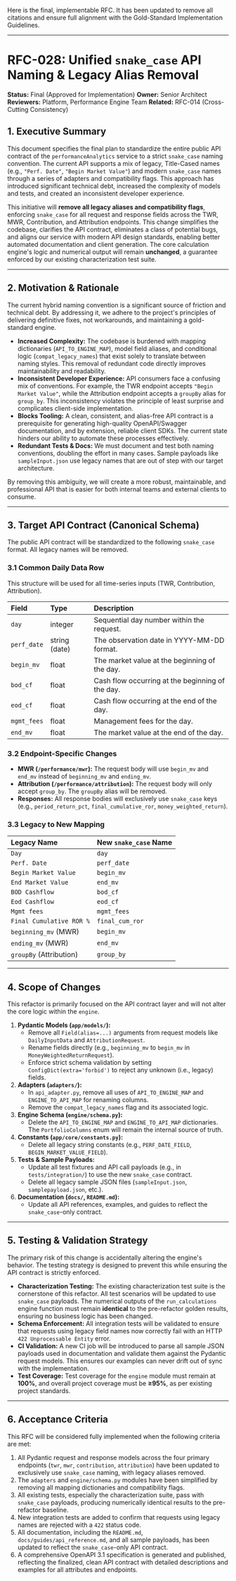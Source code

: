 Here is the final, implementable RFC. It has been updated to remove all citations and ensure full alignment with the Gold-Standard Implementation Guidelines.

***

# RFC-028: Unified `snake_case` API Naming & Legacy Alias Removal

**Status:** Final (Approved for Implementation)
**Owner:** Senior Architect
**Reviewers:** Platform, Performance Engine Team
**Related:** RFC-014 (Cross-Cutting Consistency)

## 1. Executive Summary

This document specifies the final plan to standardize the entire public API contract of the `performanceAnalytics` service to a strict `snake_case` naming convention. The current API supports a mix of legacy, Title-Cased names (e.g., `"Perf. Date"`, `"Begin Market Value"`) and modern `snake_case` names through a series of adapters and compatibility flags. This approach has introduced significant technical debt, increased the complexity of models and tests, and created an inconsistent developer experience.

This initiative will **remove all legacy aliases and compatibility flags**, enforcing `snake_case` for all request and response fields across the TWR, MWR, Contribution, and Attribution endpoints. This change simplifies the codebase, clarifies the API contract, eliminates a class of potential bugs, and aligns our service with modern API design standards, enabling better automated documentation and client generation. The core calculation engine's logic and numerical output will remain **unchanged**, a guarantee enforced by our existing characterization test suite.

---

## 2. Motivation & Rationale

The current hybrid naming convention is a significant source of friction and technical debt. By addressing it, we adhere to the project's principles of delivering definitive fixes, not workarounds, and maintaining a gold-standard engine.

* **Increased Complexity:** The codebase is burdened with mapping dictionaries (`API_TO_ENGINE_MAP`), model field aliases, and conditional logic (`compat_legacy_names`) that exist solely to translate between naming styles. This removal of redundant code directly improves maintainability and readability.
* **Inconsistent Developer Experience:** API consumers face a confusing mix of conventions. For example, the TWR endpoint accepts `"Begin Market Value"`, while the Attribution endpoint accepts a `groupBy` alias for `group_by`. This inconsistency violates the principle of least surprise and complicates client-side implementation.
* **Blocks Tooling:** A clean, consistent, and alias-free API contract is a prerequisite for generating high-quality OpenAPI/Swagger documentation, and by extension, reliable client SDKs. The current state hinders our ability to automate these processes effectively.
* **Redundant Tests & Docs:** We must document and test both naming conventions, doubling the effort in many cases. Sample payloads like `sampleInput.json` use legacy names that are out of step with our target architecture.

By removing this ambiguity, we will create a more robust, maintainable, and professional API that is easier for both internal teams and external clients to consume.

---

## 3. Target API Contract (Canonical Schema)

The public API contract will be standardized to the following `snake_case` format. All legacy names will be removed.

### 3.1 Common Daily Data Row

This structure will be used for all time-series inputs (TWR, Contribution, Attribution).

| Field | Type | Description |
| :--- | :--- | :--- |
| `day` | integer | Sequential day number within the request. |
| `perf_date` | string (date) | The observation date in YYYY-MM-DD format. |
| `begin_mv` | float | The market value at the beginning of the day. |
| `bod_cf` | float | Cash flow occurring at the beginning of the day. |
| `eod_cf` | float | Cash flow occurring at the end of the day. |
| `mgmt_fees` | float | Management fees for the day. |
| `end_mv` | float | The market value at the end of the day. |

### 3.2 Endpoint-Specific Changes

* **MWR (`/performance/mwr`):** The request body will use `begin_mv` and `end_mv` instead of `beginning_mv` and `ending_mv`.
* **Attribution (`/performance/attribution`):** The request body will only accept `group_by`. The `groupBy` alias will be removed.
* **Responses:** All response bodies will exclusively use `snake_case` keys (e.g., `period_return_pct`, `final_cumulative_ror`, `money_weighted_return`).

### 3.3 Legacy to New Mapping

| Legacy Name | New `snake_case` Name |
| :--- | :--- |
| `Day` | `day` |
| `Perf. Date` | `perf_date` |
| `Begin Market Value` | `begin_mv` |
| `End Market Value` | `end_mv` |
| `BOD Cashflow` | `bod_cf` |
| `Eod Cashflow` | `eod_cf` |
| `Mgmt fees` | `mgmt_fees` |
| `Final Cumulative ROR %` | `final_cum_ror` |
| `beginning_mv` (MWR) | `begin_mv` |
| `ending_mv` (MWR) | `end_mv` |
| `groupBy` (Attribution) | `group_by` |

---

## 4. Scope of Changes

This refactor is primarily focused on the API contract layer and will not alter the core logic within the `engine`.

1.  **Pydantic Models (`app/models/`):**
    * Remove all `Field(alias=...)` arguments from request models like `DailyInputData` and `AttributionRequest`.
    * Rename fields directly (e.g., `beginning_mv` to `begin_mv` in `MoneyWeightedReturnRequest`).
    * Enforce strict schema validation by setting `ConfigDict(extra='forbid')` to reject any unknown (i.e., legacy) fields.
2.  **Adapters (`adapters/`):**
    * In `api_adapter.py`, remove all uses of `API_TO_ENGINE_MAP` and `ENGINE_TO_API_MAP` for renaming columns.
    * Remove the `compat_legacy_names` flag and its associated logic.
3.  **Engine Schema (`engine/schema.py`):**
    * Delete the `API_TO_ENGINE_MAP` and `ENGINE_TO_API_MAP` dictionaries. The `PortfolioColumns` enum will remain the internal source of truth.
4.  **Constants (`app/core/constants.py`):**
    * Delete all legacy string constants (e.g., `PERF_DATE_FIELD`, `BEGIN_MARKET_VALUE_FIELD`).
5.  **Tests & Sample Payloads:**
    * Update all test fixtures and API call payloads (e.g., in `tests/integration/`) to use the new `snake_case` contract.
    * Delete all legacy sample JSON files (`sampleInput.json`, `samplepayload.json`, etc.).
6.  **Documentation (`docs/`, `README.md`):**
    * Update all API references, examples, and guides to reflect the `snake_case`-only contract.

---

## 5. Testing & Validation Strategy

The primary risk of this change is accidentally altering the engine's behavior. The testing strategy is designed to prevent this while ensuring the API contract is strictly enforced.

* **Characterization Testing:** The existing characterization test suite is the cornerstone of this refactor. All test scenarios will be updated to use `snake_case` payloads. The numerical outputs of the `run_calculations` engine function must remain **identical** to the pre-refactor golden results, ensuring no business logic has been changed.
* **Schema Enforcement:** All integration tests will be validated to ensure that requests using legacy field names now correctly fail with an HTTP `422 Unprocessable Entity` error.
* **CI Validation:** A new CI job will be introduced to parse all sample JSON payloads used in documentation and validate them against the Pydantic request models. This ensures our examples can never drift out of sync with the implementation.
* **Test Coverage:** Test coverage for the `engine` module must remain at **100%**, and overall project coverage must be **≥95%**, as per existing project standards.

---

## 6. Acceptance Criteria

This RFC will be considered fully implemented when the following criteria are met:

1.  All Pydantic request and response models across the four primary endpoints (`twr`, `mwr`, `contribution`, `attribution`) have been updated to exclusively use `snake_case` naming, with legacy aliases removed.
2.  The `adapters` and `engine/schema.py` modules have been simplified by removing all mapping dictionaries and compatibility flags.
3.  All existing tests, especially the characterization suite, pass with `snake_case` payloads, producing numerically identical results to the pre-refactor baseline.
4.  New integration tests are added to confirm that requests using legacy names are rejected with a `422` status code.
5.  All documentation, including the `README.md`, `docs/guides/api_reference.md`, and all sample payloads, has been updated to reflect the `snake_case`-only API contract.
6.  A comprehensive OpenAPI 3.1 specification is generated and published, reflecting the finalized, clean API contract with detailed descriptions and examples for all attributes and endpoints.
